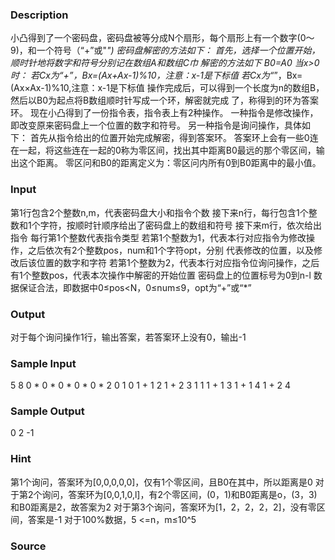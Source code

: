 
### Description
小凸得到了一个密码盘，密码盘被等分成N个扇形，每个扇形上有一个数字(0～9)，和一个符号（“+”或"*")
密码盘解密的方法如下：
首先，选择一个位置开始，顺时针地将数字和符号分别记在数组A和数组C巾
解密的方法如下
B0=A0
当x>0时：
若Cx为“+”，Bx=(Ax+Ax-1)%10，注意：x-1是下标值
若Cx为“*”，Bx= (Ax×Ax-1)%10,注意：x-1是下标值
操作完成后，可以得到一个长度为n的数组B，然后以B0为起点将B数组顺时针写成一个环，解密就完成
了，称得到的环为答案环。
现在小凸得到了一份指令表，指令表上有2种操作。
一种指令是修改操作，即改变原来密码盘上一个位置的数字和符号。
另一种指令是询问操作，具体如下：
首先从指令给出的位置开始完成解密，得到答案环。
答案环上会有一些0连在一起，将这些连在一起的0称为零区间，找出其中距离B0最远的那个零区间，输
出这个距离。
零区问和B0的距离定义为：零区问内所有0到B0距离中的最小值。

### Input
第1行包含2个整数n,m，代表密码盘大小和指令个数
接下来n行，每行包含1个整数和1个字符，按顺时针顺序给出了密码盘上的数组和符号
接下来m行，依次给出指令
每行第1个整数代表指令类型
若第1个墼数为1，代表本行对应指令为修改操作，之后依次有2个整数pos，num和1个字符opt，分别
代表修改的位置，以及修改后该位置的数字和字符
若第1个整数为2，代表本行对应指令位询问操作，之后有1个整数pos，代表本次操作中解密的开始位置
密码盘上的位置标号为0到n-l
数据保证合法，即数据中0≤pos<N，0≤num≤9，opt为“+”或“*”

### Output
对于每个询问操作1行，输出答案，若答案环上没有0，输出-1

### Sample Input
5 8
0 *
0 *
0 *
0 *
0 *
2 0
1 0 1 +
1 2 1 +
2 3
1 1 1 +
1 3 1 +
1 4 1 +
2 4
### Sample Output
0
2
-1

### Hint
第1个询问，答案环为[0,0,0,0,0]，仅有1个零区间，且B0在其中，所以距离是0
对于第2个询问，答案环为[0,0,1,0,l]，有2个零区间，(0，1)和B0距离是o，(3，3)和B0距离是2，故答案为2
对于第3个询问，答案环为[1，2，2，2，2]，没有零区间，答案是-1
对于100%数据，5 <=n，m≤10^5


### Source
